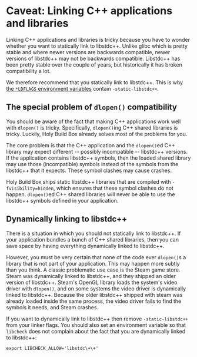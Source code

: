 # Caveat: Linking C++ applications and libraries

Linking C++ applications and libraries is tricky because you have to wonder whether you want to statically link to libstdc++. Unlike glibc which is pretty stable and where newer versions are backwards compatible, newer versions of libstdc++ may not be backwards compatible. Libstdc++ has been pretty stable over the couple of years, but historically it has broken compatibility a lot.

We therefore recommend that you statically link to libstdc++. This is why [the `*LDFLAGS` environment variables](LIBRARY-VARIANTS.md) contain `-static-libstdc++`.

## The special problem of `dlopen()` compatibility

You should be aware of the fact that making C++ applications work well with `dlopen()` is tricky. Specifically, `dlopen()`ing C++ shared libraries is tricky. Luckily, Holy Build Box already solves most of the problems for you.

The core problem is that the C++ application and the `dlopen()`ed C++ library may expect different -- possibly incompatible -- libstdc++ versions. If the application contains libstdc++ symbols, then the loaded shared library may use those (incompatible) symbols instead of the symbols from the libstdc++ that it expects. These symbol clashes may cause crashes.

Holy Build Box ships static libstdc++ libraries that are compiled with `-fvisibility=hidden`, which ensures that these symbol clashes do not happen. `dlopen()`ed C++ shared libraries will never be able to use the libstdc++ symbols defined in your application.

## Dynamically linking to libstdc++

There is a situation in which you should not statically link to libstdc++. If your application bundles a bunch of C++ shared libraries, then you can save space by having everything dynamically linked to libstdc++.

However, you must be very certain that none of the code ever `dlopen()`s a library that is not part of your application. This may happen more subtly than you think. A classic problematic use case is the Steam game store. Steam was dynamically linked to libstdc++, and they shipped an older version of libstdc++. Steam's OpenGL library loads the system's video driver with `dlopen()`, and on some systems the video driver is dynamically linked to libstdc++. Because the older libstdc++ shipped with steam was already loaded inside the same process, the video driver fails to find the symbols it needs, and Steam crashes.

If you want to dynamically link to libstdc++ then remove `-static-libstdc++` from your linker flags. You should also set an environment variable so that `libcheck` does not complain about the fact that you are dynamically linked to libstdc++:

    export LIBCHECK_ALLOW='libstdc\+\+'
